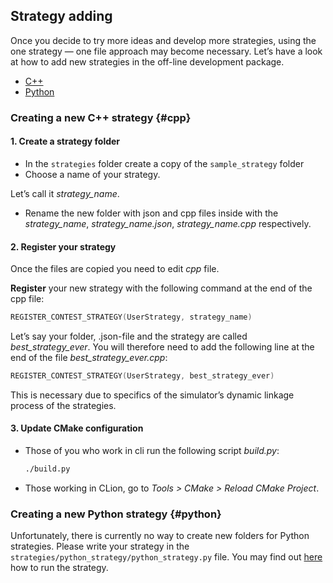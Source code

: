 ## Strategy adding

Once you decide to try more ideas and develop more strategies, using the one strategy — one file approach may become necessary.
Let’s have a look at how to add new strategies in the off-line development package.

- [C++](#cpp)
- [Python](#python)

### Creating a new C++ strategy {#cpp}

#### 1. Create a strategy folder

- In the `strategies` folder create a copy of the `sample_strategy` folder
- Choose a name of your strategy.

Let’s call it *strategy_name*.

- Rename the new folder with json and cpp files inside with the *strategy_name*, *strategy_name.json*, *strategy_name.cpp* respectively.

#### 2. Register your strategy

Once the files are copied you need to edit *cpp* file.

**Register** your new strategy with the following command at the end of the cpp file:

```c++
REGISTER_CONTEST_STRATEGY(UserStrategy, strategy_name)
```

Let’s say your folder, .json-file and the strategy are called *best_strategy_ever*.
You will therefore need to add the following line at the end of the file *best_strategy_ever.cpp*:

```c++
REGISTER_CONTEST_STRATEGY(UserStrategy, best_strategy_ever)
```

This is necessary due to specifics of the simulator’s dynamic linkage process of the strategies.

#### 3. Update CMake configuration

- Those of you who work in cli run the following script *build.py*:
  ```bash
  ./build.py
  ```
- Those working in CLion, go to *Tools > CMake > Reload CMake Project*.

### Creating a new Python strategy {#python}

Unfortunately, there is currently no way to create new folders for Python strategies.
Please write your strategy in the
 `strategies/python_strategy/python_strategy.py` file.
You may find out [here](run_strategy.md) how to run the strategy.

<!-- TODO(asalikhov): it may be allowed to write in another files -->
<!-- To create a new strategy in Python:

#### 1. Create a strategy folder

- In the `strategies` folder create a `python_strategy` folder copy
- Choose a new for your strategy.
  Let’s call it *strategy_name*.
- Name a new folder, json and cpp files *strategy_name*, *strategy_name.json*, *strategy_name.cpp*.

**Note**: do not rename any other files.

Your strategy code should be in the *python_strategy.py* file.

Next you may [run](run_strategy.md) the new strategy. -->
